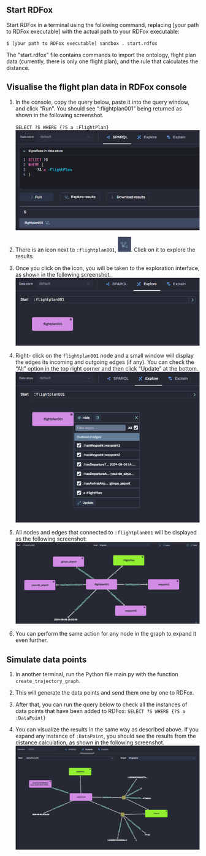 ## Start RDFox
Start RDFox in a terminal using the following command, replacing [your path to RDFox executable] with the actual path to your RDFox executable:

```
$ [your path to RDFox executable] sandbox . start.rdfox
``` 
The "start.rdfox" file contains commands to import the ontology, flight plan data (currently, there is only one flight plan), and the rule that calculates the distance.

## Visualise the flight plan data in RDFox console
1. In the console, copy the query below, paste it into the query window, and click “Run”. You should see “:flightplan001” being returned as shown in the following screenshot.

    `SELECT ?S WHERE {?S a :FlightPlan}`
    ![Screenshot-01](/screenshot-01.png)

1. There is an icon next to `:flightplan001`, ![Screenshot-02](/screenshot-02.png). Click on it to explore the results.

1. Once you click on the icon, you will be taken to the exploration interface, as shown in the following screenshot.
    ![Screenshot-03](/screenshot-03.png)

1. Right- click on the `flightplan001` node and a small window will display the edges its incoming and outgoing edges (if any). You can check the “All” option in the top right corner and then click “Update” at the bottom.
    ![Screenshot-04](/screenshot-04.png)

1. All nodes and edges that connected to `:flightplan001` will be displayed as the following screenshot:
    ![Screenshot-05](/screenshot-05.png)

1. You can perform the same action for any node in the graph to expand it even further.

## Simulate data points
1. In another terminal, run the Python file main.py with the function `create_trajectory_graph`.
1. This will generate the data points and send them one by one to RDFox.
1. After that, you can run the query below to check all the instances of data points that have been added to RDFox:
    `SELECT ?S WHERE {?S a :DataPoint}`

1. You can visualize the results in the same way as described above. If you expand any instance of `:DataPoint`, you should see the results from the distance calculation, as shown in the following screenshot.
    ![Screenshot-06](/screenshot-06.png)
